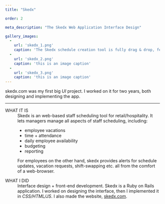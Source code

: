 ```yaml
---
title: "Skedx"

order: 2

meta_description: "The Skedx Web Application Interface Design"

gallery_images:
  -
    url: 'skedx_1.png' 
    caption: 'The Skedx schedule creation tool is fully drag & drop, features weekly and daily views, and dynamically calculates labour costs, breaks and overtime.'
  -
    url: 'skedx_2.png' 
    caption: 'this is an image caption'
  -
    url: 'skedx_3.png' 
    caption: 'this is an image caption'
---
```


<aside>
skedx.com was my first big <dfn title="User Interface">UI</dfn> project. I worked on it for two years, both designing and implementing the app. 
</aside>
<hr/>

<dl>
	<dt>WHAT IT IS</dt>
	<dd>	
 		Skedx is an web-based staff scheduling tool for retail/hospitality. It lets managers manage all aspects of staff scheduling, including: 
		<ul>		
			<li>employee vacations </li>
			<li>time + attendance</li>
			<li>daily employee availability</li>
			<li>budgeting</li> 
			<li>reporting </li>
		</ul>
		For employees on the other hand, skedx provides alerts for schedule updates, vacation requests, shift-swapping etc. all from the comfort of a web-browser.   
	</dd>
</dl>

<dl>
	<dt>WHAT I DID</dt>
	<dd>
		Interface design + front-end development. Skedx is a Ruby on Rails application. I worked on designing the interface, then I implemented it in <dfn title="This is the stuff the internet is made of.">CSS/HTML/JS</dfn>. I also made the website, <a href="http://skedx.com">skedx.com</a>. 
	</dd>
</dl>


